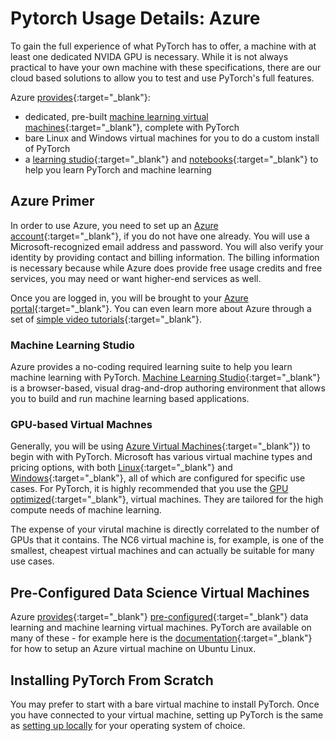 # Pytorch Usage Details: Azure

To gain the full experience of what PyTorch has to offer, a machine with at least one dedicated NVIDA GPU is necessary. While it is not always practical to have your own machine with these specifications, there are our cloud based solutions to allow you to test and use PyTorch's full features.

Azure [provides](https://azure.microsoft.com/en-us/services/machine-learning-services/){:target="_blank"}:

* dedicated, pre-built [machine learning virtual machines](https://azure.microsoft.com/en-us/services/virtual-machines/data-science-virtual-machines/){:target="_blank"}, complete with PyTorch
* bare Linux and Windows virtual machines for you to do a custom install of PyTorch
* a [learning studio](https://azure.microsoft.com/en-us/services/machine-learning-studio/){:target="_blank"} and [notebooks](https://notebooks.azure.com/pytorch){:target="_blank"} to help you learn PyTorch and machine learning

## Azure Primer

In order to use Azure, you need to set up an [Azure account](https://azure.microsoft.com/en-us/free/){:target="_blank"}, if you do not have one already. You will use a Microsoft-recognized email address and password. You will also verify your identity by providing contact and billing information. The billing information is necessary because while Azure does provide free usage credits and free services, you may need or want higher-end services as well.

Once you are logged in, you will be brought to your [Azure portal](https://portal.azure.com/){:target="_blank"}.  You can even learn more about Azure through a set of [simple video tutorials](https://azure.microsoft.com/en-us/get-started/video/){:target="_blank"}.

### Machine Learning Studio

Azure provides a no-coding required learning suite to help you learn machine learning with PyTorch. [Machine Learning Studio](https://studio.azureml.net/){:target="_blank"} is a browser-based, visual drag-and-drop authoring environment that allows you to build and run machine learning based applications.

### GPU-based Virtual Machnes

Generally, you will be using [Azure Virtual Machines](https://azure.microsoft.com/en-us/services/virtual-machines/){:target="_blank"}) to begin with with PyTorch. Microsoft has various virtual machine types and pricing options, with both [Linux](https://azure.microsoft.com/en-us/pricing/details/virtual-machines/linux/){:target="_blank"} and [Windows](https://azure.microsoft.com/en-us/pricing/details/virtual-machines/windows/){:target="_blank"}, all of which are configured for specific use cases. For PyTorch, it is highly recommended that you use the [GPU optimized](https://docs.microsoft.com/en-us/azure/virtual-machines/linux/sizes-gpu){:target="_blank"}, virtual machines. They are tailored for the high compute needs of machine learning.

The expense of your virutal machine is directly correlated to the number of GPUs that it contains. The NC6 virtual machine is, for example, is one of the smallest, cheapest virtual machines and can actually be suitable for many use cases.


## Pre-Configured Data Science Virtual Machines

Azure [provides](https://azure.microsoft.com/en-us/services/virtual-machines/data-science-virtual-machines/){:target="_blank"} [pre-configured](https://docs.microsoft.com/en-us/azure/machine-learning/data-science-virtual-machine/){:target="_blank"} data learning and machine learning virtual machines. PyTorch are available on many of these - for example here is the [documentation](https://docs.microsoft.com/en-us/azure/machine-learning/data-science-virtual-machine/dsvm-ubuntu-intro){:target="_blank"} for how to setup an Azure virtual machine on Ubuntu Linux.


## Installing PyTorch From Scratch

You may prefer to start with a bare virtual machine to install PyTorch. Once you have connected to your virtual machine, setting up PyTorch is the same as [setting up locally](get-started) for your operating system of choice.